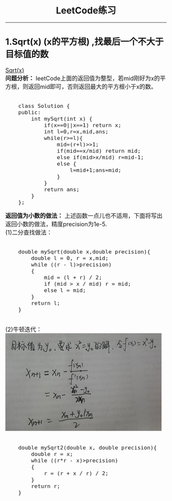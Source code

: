 # <center>  LeetCode练习  </center>

---  
<font size=4>  

## 1.Sqrt(x) (x的平方根) ,找最后一个不大于目标值的数     
[Sqrt(x)](https://leetcode.com/problems/sqrtx/)  
**问题分析：**  leetCode上面的返回值为整型，若mid刚好为x的平方根，则返回mid即可，否则返回最大的平方根小于x的数。  
```

	class Solution {
	public:
	    int mySqrt(int x) {
	        if(x==0||x==1) return x;
	        int l=0,r=x,mid,ans;
	        while(r>=l){
	            mid=(r+l)>>1;
	            if(mid==x/mid) return mid;
	            else if(mid>x/mid) r=mid-1;
	            else {
	                l=mid+1;ans=mid;
	            }
	        }
	        return ans;
	    }
	};
```

**返回值为小数的做法：**  上述函数一点儿也不适用，下面将写出返回小数的做法，精度precision为1e-5.  
(1)二分查找做法：  
```

	double mySqrt(double x,double precision){
		double l = 0, r = x,mid;
		while ((r - l)>precision)
		{
			mid = (l + r) / 2;		
			if (mid > x / mid) r = mid;
			else l = mid;
		}
		return l;
	}
  
```  

(2)牛顿迭代：  
<img src="./pic/task3-Newton'sMethod.jpg">

```  

	double mySqrt2(double x, double precision){
		double r = x;
		while ((r*r - x)>precision)
		{
			r = (r + x / r) / 2;
		}
		return r;
	}
```

</font>
